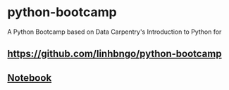 # python-bootcamp
A Python Bootcamp based on Data Carpentry's Introduction to Python for 

## https://github.com/linhbngo/python-bootcamp

## [Notebook](https://docs.google.com/document/d/1J2jOifE9olvFPMNPjbS3KFxt0oM9gk7zqUBS92ePIwU/edit)
